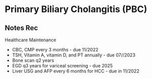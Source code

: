 # Primary Biliary Cholangitis (PBC)

## Notes Rec
Healthcare Maintenance
- CBC, CMP every 3 months - due 11/2022
- TSH, Vitamin A, vitamin D, and PT annually - due 07//2023
- Bone scan q2 years
- EGD q3 years for variceal screening - due 2025
- Liver USG and AFP every 6 months for HCC - due in 11/2022